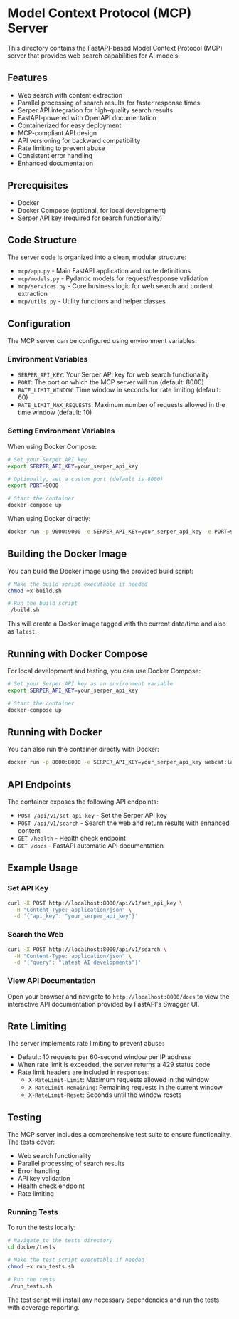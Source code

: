 # Model Context Protocol (MCP) Server

This directory contains the FastAPI-based Model Context Protocol (MCP) server that provides web search capabilities for AI models.

## Features

- Web search with content extraction
- Parallel processing of search results for faster response times
- Serper API integration for high-quality search results
- FastAPI-powered with OpenAPI documentation
- Containerized for easy deployment
- MCP-compliant API design
- API versioning for backward compatibility
- Rate limiting to prevent abuse
- Consistent error handling
- Enhanced documentation

## Prerequisites

- Docker
- Docker Compose (optional, for local development)
- Serper API key (required for search functionality)

## Code Structure

The server code is organized into a clean, modular structure:

- `mcp/app.py` - Main FastAPI application and route definitions
- `mcp/models.py` - Pydantic models for request/response validation
- `mcp/services.py` - Core business logic for web search and content extraction
- `mcp/utils.py` - Utility functions and helper classes

## Configuration

The MCP server can be configured using environment variables:

### Environment Variables

- `SERPER_API_KEY`: Your Serper API key for web search functionality
- `PORT`: The port on which the MCP server will run (default: 8000)
- `RATE_LIMIT_WINDOW`: Time window in seconds for rate limiting (default: 60)
- `RATE_LIMIT_MAX_REQUESTS`: Maximum number of requests allowed in the time window (default: 10)

### Setting Environment Variables

When using Docker Compose:

```bash
# Set your Serper API key
export SERPER_API_KEY=your_serper_api_key

# Optionally, set a custom port (default is 8000)
export PORT=9000

# Start the container
docker-compose up
```

When using Docker directly:

```bash
docker run -p 9000:9000 -e SERPER_API_KEY=your_serper_api_key -e PORT=9000 webcat:latest
```

## Building the Docker Image

You can build the Docker image using the provided build script:

```bash
# Make the build script executable if needed
chmod +x build.sh

# Run the build script
./build.sh
```

This will create a Docker image tagged with the current date/time and also as `latest`.

## Running with Docker Compose

For local development and testing, you can use Docker Compose:

```bash
# Set your Serper API key as an environment variable
export SERPER_API_KEY=your_serper_api_key

# Start the container
docker-compose up
```

## Running with Docker

You can also run the container directly with Docker:

```bash
docker run -p 8000:8000 -e SERPER_API_KEY=your_serper_api_key webcat:latest
```

## API Endpoints

The container exposes the following API endpoints:

- `POST /api/v1/set_api_key` - Set the Serper API key
- `POST /api/v1/search` - Search the web and return results with enhanced content
- `GET /health` - Health check endpoint
- `GET /docs` - FastAPI automatic API documentation

## Example Usage

### Set API Key

```bash
curl -X POST http://localhost:8000/api/v1/set_api_key \
  -H "Content-Type: application/json" \
  -d '{"api_key": "your_serper_api_key"}'
```

### Search the Web

```bash
curl -X POST http://localhost:8000/api/v1/search \
  -H "Content-Type: application/json" \
  -d '{"query": "latest AI developments"}'
```

### View API Documentation

Open your browser and navigate to `http://localhost:8000/docs` to view the interactive API documentation provided by FastAPI's Swagger UI.

## Rate Limiting

The server implements rate limiting to prevent abuse:

- Default: 10 requests per 60-second window per IP address
- When rate limit is exceeded, the server returns a 429 status code
- Rate limit headers are included in responses:
  - `X-RateLimit-Limit`: Maximum requests allowed in the window
  - `X-RateLimit-Remaining`: Remaining requests in the current window
  - `X-RateLimit-Reset`: Seconds until the window resets

## Testing

The MCP server includes a comprehensive test suite to ensure functionality. The tests cover:

- Web search functionality
- Parallel processing of search results
- Error handling
- API key validation
- Health check endpoint
- Rate limiting

### Running Tests

To run the tests locally:

```bash
# Navigate to the tests directory
cd docker/tests

# Make the test script executable if needed
chmod +x run_tests.sh

# Run the tests
./run_tests.sh
```

The test script will install any necessary dependencies and run the tests with coverage reporting. 